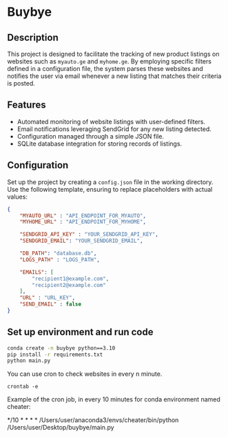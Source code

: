 # Buybye

## Description

This project is designed to facilitate the tracking of new product listings on websites such as `myauto.ge` and `myhome.ge`. By employing specific filters defined in a configuration file, the system parses these websites and notifies the user via email whenever a new listing that matches their criteria is posted.

## Features

- Automated monitoring of website listings with user-defined filters.
- Email notifications leveraging SendGrid for any new listing detected.
- Configuration managed through a simple JSON file.
- SQLite database integration for storing records of listings.

## Configuration

Set up the project by creating a `config.json` file in the working directory. Use the following template, ensuring to replace placeholders with actual values:

```json
{
    "MYAUTO_URL" : "API_ENDPOINT_FOR_MYAUTO",
    "MYHOME_URL" : "API_ENDPOINT_FOR_MYHOME",

    "SENDGRID_API_KEY" : "YOUR_SENDGRID_API_KEY",
    "SENDGRID_EMAIL": "YOUR_SENDGRID_EMAIL",

    "DB_PATH": "database.db",
    "LOGS_PATH" : "LOGS_PATH",

    "EMAILS": [
        "recipient1@example.com",
        "recipient2@example.com"
    ],
    "URL" : "URL_KEY",
    "SEND_EMAIL" : false
}
```

## Set up environment and run code
```cmd
conda create -n buybye python==3.10
pip install -r requirements.txt
python main.py
```

You can use cron to check websites in every n minute.
```
crontab -e
```
Example of the cron job, in every 10 minutes for conda environment named cheater:

*/10 * * * * /Users/user/anaconda3/envs/cheater/bin/python /Users/user/Desktop/buybye/main.py
